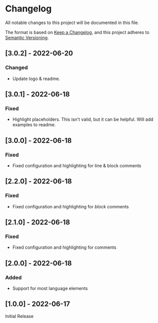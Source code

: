# Changelog

All notable changes to this project will be documented in this file.

The format is based on [Keep a Changelog][keep-a-changelog], and this project adheres to [Semantic Versioning][semver].


<!-- ## [Unreleased] -->

## [3.0.2] - 2022-06-20
### Changed
- Update logo & readme.

## [3.0.1] - 2022-06-18
### Fixed
- Highlight placeholders. This isn't valid, but it can be helpful. Will add examples to readme.

## [3.0.0] - 2022-06-18
### Fixed
- Fixed configuration and highlighting for line & block comments


## [2.2.0] - 2022-06-18
### Fixed
- Fixed configuration and highlighting for *block* comments


## [2.1.0] - 2022-06-18
### Fixed
- Fixed configuration and highlighting for comments


## [2.0.0] - 2022-06-18
### Added
- Support for most language elements


## [1.0.0] - 2022-06-17
Initial Release


<!-- ======================================================================= -->
<!-- Links                                                                   -->
<!-- ======================================================================= -->

[keep-a-changelog]: https://keepachangelog.com/en/1.0.0/
[semver]: https://semver.org/spec/v2.0.0.html
